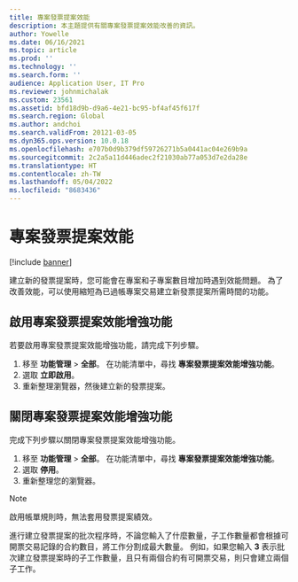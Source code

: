 ```yaml
---
title: 專案發票提案效能
description: 本主題提供有關專案發票提案效能改善的資訊。
author: Yowelle
ms.date: 06/16/2021
ms.topic: article
ms.prod: ''
ms.technology: ''
ms.search.form: ''
audience: Application User, IT Pro
ms.reviewer: johnmichalak
ms.custom: 23561
ms.assetid: bfd18d9b-d9a6-4e21-bc95-bf4af45f617f
ms.search.region: Global
ms.author: andchoi
ms.search.validFrom: 20121-03-05
ms.dyn365.ops.version: 10.0.18
ms.openlocfilehash: e707b0d9b379df59726271b5a0441ac04e269b9a
ms.sourcegitcommit: 2c2a5a11d446adec2f21030ab77a053d7e2da28e
ms.translationtype: HT
ms.contentlocale: zh-TW
ms.lasthandoff: 05/04/2022
ms.locfileid: "8683436"
---
```

# <a name="project-invoice-proposal-performance"></a>專案發票提案效能

[!include [banner](../includes/banner.md)]

建立新的發票提案時，您可能會在專案和子專案數目增加時遇到效能問題。 為了改善效能，可以使用縮短為已過帳專案交易建立新發票提案所需時間的功能。

## <a name="enable-project-invoice-proposal-performance-enhancement"></a>啟用專案發票提案效能增強功能
若要啟用專案發票提案效能增強功能，請完成下列步驟。

1.  移至 **功能管理** > **全部**。 在功能清單中，尋找 **專案發票提案效能增強功能**。
2.  選取 **立即啟用**。
3.  重新整理瀏覽器，然後建立新的發票提案。

## <a name="turn-off-project-invoice-proposal-performance-enhancement"></a>關閉專案發票提案效能增強功能
完成下列步驟以關閉專案發票提案效能增強功能。

1.  移至 **功能管理** > **全部**。 在功能清單中，尋找 **專案發票提案效能增強功能**。
2.  選取 **停用**。
3.  重新整理您的瀏覽器。

> [!NOTE]
> 啟用帳單規則時，無法套用發票提案績效。
> 
> 進行建立發票提案的批次程序時，不論您輸入了什麼數量，子工作數量都會根據可開票交易記錄的合約數目，將工作分割成最大數量。 例如，如果您輸入 **3** 表示批次建立發票提案時的子工作數量，且只有兩個合約有可開票交易，則只會建立兩個子工作。
